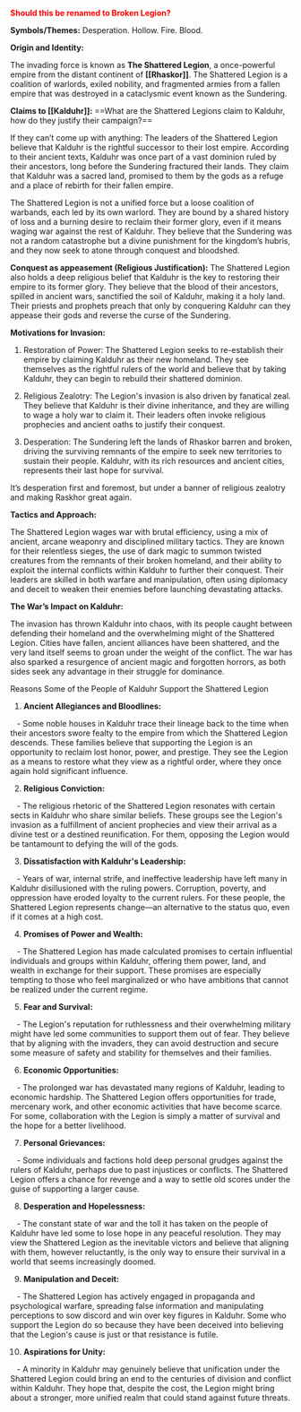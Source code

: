 
**<span style="color:rgb(255, 0, 0)">Should this be renamed to Broken Legion?</span>**

**Symbols/Themes:**
Desperation. Hollow. Fire. Blood.

**Origin and Identity:**

The invading force is known as **The Shattered Legion**, a once-powerful empire from the distant continent of **[[Rhaskor]]**. The Shattered Legion is a coalition of warlords, exiled nobility, and fragmented armies from a fallen empire that was destroyed in a cataclysmic event known as the Sundering.
 

**Claims to [[Kalduhr]]:**
==What are the Shattered Legions claim to Kalduhr, how do they justify their campaign?==

If they can’t come up with anything:
The leaders of the Shattered Legion believe that Kalduhr is the rightful successor to their lost empire. According to their ancient texts, Kalduhr was once part of a vast dominion ruled by their ancestors, long before the Sundering fractured their lands. They claim that Kalduhr was a sacred land, promised to them by the gods as a refuge and a place of rebirth for their fallen empire.
 
The Shattered Legion is not a unified force but a loose coalition of warbands, each led by its own warlord. They are bound by a shared history of loss and a burning desire to reclaim their former glory, even if it means waging war against the rest of Kalduhr. They believe that the Sundering was not a random catastrophe but a divine punishment for the kingdom’s hubris, and they now seek to atone through conquest and bloodshed.


**Conquest as appeasement (Religious Justification):**
The Shattered Legion also holds a deep religious belief that Kalduhr is the key to restoring their empire to its former glory. They believe that the blood of their ancestors, spilled in ancient wars, sanctified the soil of Kalduhr, making it a holy land. Their priests and prophets preach that only by conquering Kalduhr can they appease their gods and reverse the curse of the Sundering.

  
**Motivations for Invasion:**

1. Restoration of Power: The Shattered Legion seeks to re-establish their empire by claiming Kalduhr as their new homeland. They see themselves as the rightful rulers of the world and believe that by taking Kalduhr, they can begin to rebuild their shattered dominion.

2. Religious Zealotry: The Legion's invasion is also driven by fanatical zeal. They believe that Kalduhr is their divine inheritance, and they are willing to wage a holy war to claim it. Their leaders often invoke religious prophecies and ancient oaths to justify their conquest.  

3. Desperation: The Sundering left the lands of Rhaskor barren and broken, driving the surviving remnants of the empire to seek new territories to sustain their people. Kalduhr, with its rich resources and ancient cities, represents their last hope for survival.

It’s desperation first and foremost, but under a banner of religious zealotry and making Raskhor great again.

  

**Tactics and Approach:**

The Shattered Legion wages war with brutal efficiency, using a mix of ancient, arcane weaponry and disciplined military tactics. They are known for their relentless sieges, the use of dark magic to summon twisted creatures from the remnants of their broken homeland, and their ability to exploit the internal conflicts within Kalduhr to further their conquest. Their leaders are skilled in both warfare and manipulation, often using diplomacy and deceit to weaken their enemies before launching devastating attacks.

  

**The War’s Impact on Kalduhr:**

The invasion has thrown Kalduhr into chaos, with its people caught between defending their homeland and the overwhelming might of the Shattered Legion. Cities have fallen, ancient alliances have been shattered, and the very land itself seems to groan under the weight of the conflict. The war has also sparked a resurgence of ancient magic and forgotten horrors, as both sides seek any advantage in their struggle for dominance.

  

Reasons Some of the People of Kalduhr Support the Shattered Legion  

1. **Ancient Allegiances and Bloodlines:**

   - Some noble houses in Kalduhr trace their lineage back to the time when their ancestors swore fealty to the empire from which the Shattered Legion descends. These families believe that supporting the Legion is an opportunity to reclaim lost honor, power, and prestige. They see the Legion as a means to restore what they view as a rightful order, where they once again hold significant influence.

  

2. **Religious Conviction:**

   - The religious rhetoric of the Shattered Legion resonates with certain sects in Kalduhr who share similar beliefs. These groups see the Legion's invasion as a fulfillment of ancient prophecies and view their arrival as a divine test or a destined reunification. For them, opposing the Legion would be tantamount to defying the will of the gods.

  

3. **Dissatisfaction with Kalduhr's Leadership:**

   - Years of war, internal strife, and ineffective leadership have left many in Kalduhr disillusioned with the ruling powers. Corruption, poverty, and oppression have eroded loyalty to the current rulers. For these people, the Shattered Legion represents change—an alternative to the status quo, even if it comes at a high cost.

  

4. **Promises of Power and Wealth:**

   - The Shattered Legion has made calculated promises to certain influential individuals and groups within Kalduhr, offering them power, land, and wealth in exchange for their support. These promises are especially tempting to those who feel marginalized or who have ambitions that cannot be realized under the current regime.

  

5. **Fear and Survival:**

   - The Legion's reputation for ruthlessness and their overwhelming military might have led some communities to support them out of fear. They believe that by aligning with the invaders, they can avoid destruction and secure some measure of safety and stability for themselves and their families.

  

6. **Economic Opportunities:**

   - The prolonged war has devastated many regions of Kalduhr, leading to economic hardship. The Shattered Legion offers opportunities for trade, mercenary work, and other economic activities that have become scarce. For some, collaboration with the Legion is simply a matter of survival and the hope for a better livelihood.

  

7. **Personal Grievances:**

   - Some individuals and factions hold deep personal grudges against the rulers of Kalduhr, perhaps due to past injustices or conflicts. The Shattered Legion offers a chance for revenge and a way to settle old scores under the guise of supporting a larger cause.

  

8. **Desperation and Hopelessness:**

   - The constant state of war and the toll it has taken on the people of Kalduhr have led some to lose hope in any peaceful resolution. They may view the Shattered Legion as the inevitable victors and believe that aligning with them, however reluctantly, is the only way to ensure their survival in a world that seems increasingly doomed.

  

9. **Manipulation and Deceit:**

   - The Shattered Legion has actively engaged in propaganda and psychological warfare, spreading false information and manipulating perceptions to sow discord and win over key figures in Kalduhr. Some who support the Legion do so because they have been deceived into believing that the Legion's cause is just or that resistance is futile.

  

10. **Aspirations for Unity:**

   - A minority in Kalduhr may genuinely believe that unification under the Shattered Legion could bring an end to the centuries of division and conflict within Kalduhr. They hope that, despite the cost, the Legion might bring about a stronger, more unified realm that could stand against future threats.